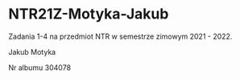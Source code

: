 # NTR21Z-Motyka-Jakub

Zadania 1-4 na przedmiot NTR w semestrze zimowym 2021 - 2022.

Jakub Motyka

Nr albumu 304078
